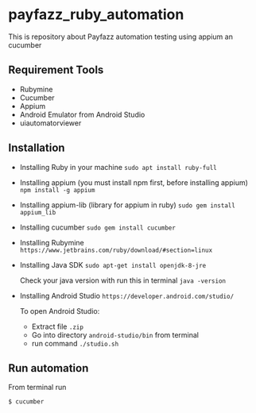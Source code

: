 # payfazz_ruby_automation
This is repository about Payfazz automation testing using appium an cucumber

## Requirement Tools
* Rubymine
* Cucumber
* Appium
* Android Emulator from Android Studio
* uiautomatorviewer

## Installation
* Installing Ruby in your machine
  ``sudo apt install ruby-full``
  
* Installing appium (you must install npm first, before installing appium)
  ``npm install -g appium``
  
* Installing appium-lib (library for appium in ruby)
  ``sudo gem install appium_lib``
 
* Installing cucumber
  ``sudo gem install cucumber``
  
* Installing Rubymine
  ``https://www.jetbrains.com/ruby/download/#section=linux``
  
* Installing Java SDK
  ``sudo apt-get install openjdk-8-jre``
  
  Check your java version with run this in terminal ``java -version``
  
* Installing Android Studio
  ``https://developer.android.com/studio/``
  
  To open Android Studio:
  * Extract file ``.zip``
  * Go into directory ``android-studio/bin`` from terminal
  * run command ``./studio.sh``
  
## Run automation
   From terminal run 
   
   ``$ cucumber``
